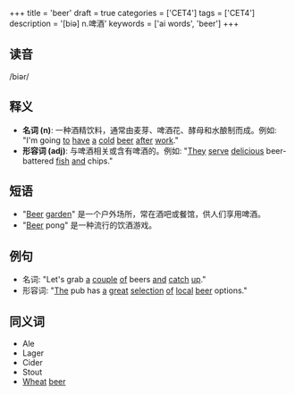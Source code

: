 +++
title = 'beer'
draft = true
categories = ['CET4']
tags = ['CET4']
description = '[biə] n.啤酒'
keywords = ['ai words', 'beer']
+++

## 读音
/biər/

## 释义
- **名词 (n)**: 一种酒精饮料，通常由麦芽、啤酒花、酵母和水酿制而成。例如: "I'm going [to](/post/to/) [have](/post/have/) [a](/post/a/) [cold](/post/cold/) [beer](/post/beer/) [after](/post/after/) [work](/post/work/)."
- **形容词 (adj)**: 与啤酒相关或含有啤酒的。例如: "[They](/post/they/) [serve](/post/serve/) [delicious](/post/delicious/) beer-battered [fish](/post/fish/) [and](/post/and/) chips."

## 短语
- "[Beer](/post/beer/) [garden](/post/garden/)" 是一个户外场所，常在酒吧或餐馆，供人们享用啤酒。
- "[Beer](/post/beer/) pong" 是一种流行的饮酒游戏。

## 例句
- 名词: "Let's grab [a](/post/a/) [couple](/post/couple/) [of](/post/of/) beers [and](/post/and/) [catch](/post/catch/) [up](/post/up/)."
- 形容词: "[The](/post/the/) pub has [a](/post/a/) [great](/post/great/) [selection](/post/selection/) [of](/post/of/) [local](/post/local/) [beer](/post/beer/) options."

## 同义词
- Ale
- Lager
- Cider
- Stout
- [Wheat](/post/wheat/) [beer](/post/beer/)
